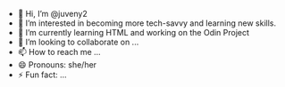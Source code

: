 - 👋 Hi, I’m @juveny2
- 👀 I’m interested in becoming more tech-savvy and learning new skills.
- 🌱 I’m currently learning HTML and working on the Odin Project
- 💞️ I’m looking to collaborate on ...
- 📫 How to reach me ...
- 😄 Pronouns: she/her
- ⚡ Fun fact: ...

<!---
juveny2/juveny2 is a ✨ special ✨ repository because its `README.md` (this file) appears on your GitHub profile.
You can click the Preview link to take a look at your changes.
--->
